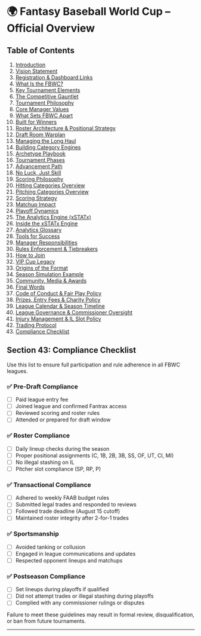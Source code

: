 # 🌍 Fantasy Baseball World Cup – Official Overview

## Table of Contents

1. [Introduction](#section-1-introduction)
2. [Vision Statement](#section-2-vision-statement)
3. [Registration & Dashboard Links](#section-3-registration--dashboard-links)
4. [What Is the FBWC?](#section-4-what-is-the-fbwc)
5. [Key Tournament Elements](#section-5-key-tournament-elements)
6. [The Competitive Gauntlet](#section-6-the-competitive-gauntlet)
7. [Tournament Philosophy](#section-7-tournament-philosophy)
8. [Core Manager Values](#section-8-core-manager-values)
9. [What Sets FBWC Apart](#section-9-what-sets-fbwc-apart)
10. [Built for Winners](#section-10-built-for-winners)
11. [Roster Architecture & Positional Strategy](#section-11-roster-architecture--positional-strategy)
12. [Draft Room Warplan](#section-12-draft-room-warplan)
13. [Managing the Long Haul](#section-13-managing-the-long-haul)
14. [Building Category Engines](#section-14-building-category-engines)
15. [Archetype Playbook](#section-15-archetype-playbook)
16. [Tournament Phases](#section-16-tournament-phases)
17. [Advancement Path](#section-17-advancement-path)
18. [No Luck, Just Skill](#section-18-no-luck-just-skill)
19. [Scoring Philosophy](#section-19-scoring-philosophy)
20. [Hitting Categories Overview](#section-20-hitting-categories-overview)
21. [Pitching Categories Overview](#section-21-pitching-categories-overview)
22. [Scoring Strategy](#section-22-scoring-strategy)
23. [Matchup Impact](#section-23-matchup-impact)
24. [Playoff Dynamics](#section-24-playoff-dynamics)
25. [The Analytics Engine (xSTATx)](#section-25-the-analytics-engine-xstatx)
26. [Inside the xSTATx Engine](#section-26-inside-the-xstatx-engine)
27. [Analytics Glossary](#section-27-analytics-glossary)
28. [Tools for Success](#section-28-tools-for-success)
29. [Manager Responsibilities](#section-29-manager-responsibilities)
30. [Rules Enforcement & Tiebreakers](#section-30-rules-enforcement--tiebreakers)
31. [How to Join](#section-31-how-to-join)
32. [VIP Cup Legacy](#section-32-vip-cup-legacy)
33. [Origins of the Format](#section-33-origins-of-the-format)
34. [Season Simulation Example](#section-34-season-simulation-example)
35. [Community, Media & Awards](#section-35-community-media--awards)
36. [Final Words](#section-36-final-words)
37. [Code of Conduct & Fair Play Policy](#section-37-code-of-conduct--fair-play-policy)
38. [Prizes, Entry Fees & Charity Policy](#section-38-prizes-entry-fees--charity-policy)
39. [League Calendar & Season Timeline](#section-39-league-calendar--season-timeline)
40. [League Governance & Commissioner Oversight](#section-40-league-governance--commissioner-oversight)
41. [Injury Management & IL Slot Policy](#section-41-injury-management--il-slot-policy)
42. [Trading Protocol](#section-42-trading-protocol)
43. [Compliance Checklist](#section-43-compliance-checklist)

## Section 43: Compliance Checklist

Use this list to ensure full participation and rule adherence in all FBWC leagues.

### ✅ Pre-Draft Compliance

* [ ] Paid league entry fee
* [ ] Joined league and confirmed Fantrax access
* [ ] Reviewed scoring and roster rules
* [ ] Attended or prepared for draft window

### ✅ Roster Compliance

* [ ] Daily lineup checks during the season
* [ ] Proper positional assignments (C, 1B, 2B, 3B, SS, OF, UT, CI, MI)
* [ ] No illegal stashing on IL
* [ ] Pitcher slot compliance (SP, RP, P)

### ✅ Transactional Compliance

* [ ] Adhered to weekly FAAB budget rules
* [ ] Submitted legal trades and responded to reviews
* [ ] Followed trade deadline (August 15 cutoff)
* [ ] Maintained roster integrity after 2-for-1 trades

### ✅ Sportsmanship

* [ ] Avoided tanking or collusion
* [ ] Engaged in league communications and updates
* [ ] Respected opponent lineups and matchups

### ✅ Postseason Compliance

* [ ] Set lineups during playoffs if qualified
* [ ] Did not attempt trades or illegal stashing during playoffs
* [ ] Complied with any commissioner rulings or disputes

Failure to meet these guidelines may result in formal review, disqualification, or ban from future tournaments.

---
